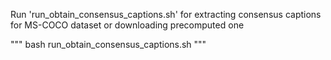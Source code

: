 Run 'run_obtain_consensus_captions.sh' for extracting consensus captions for MS-COCO dataset or downloading precomputed one 

"""
bash run_obtain_consensus_captions.sh
"""
